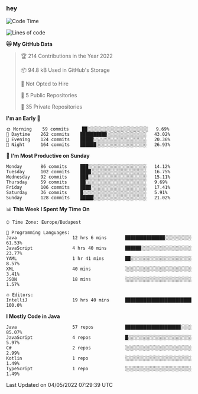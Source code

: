 ### hey

<!--START_SECTION:waka-->
![Code Time](http://img.shields.io/badge/Code%20Time-729%20hrs%2057%20mins-blue)

![Lines of code](https://img.shields.io/badge/From%20Hello%20World%20I%27ve%20Written-493%20Thousand%20lines%20of%20code-blue)

**🐱 My GitHub Data** 

> 🏆 214 Contributions in the Year 2022
 > 
> 📦 94.8 kB Used in GitHub's Storage 
 > 
> 🚫 Not Opted to Hire
 > 
> 📜 5 Public Repositories 
 > 
> 🔑 35 Private Repositories  
 > 
**I'm an Early 🐤** 

```text
🌞 Morning    59 commits     ██░░░░░░░░░░░░░░░░░░░░░░░   9.69% 
🌆 Daytime    262 commits    ██████████░░░░░░░░░░░░░░░   43.02% 
🌃 Evening    124 commits    █████░░░░░░░░░░░░░░░░░░░░   20.36% 
🌙 Night      164 commits    ██████░░░░░░░░░░░░░░░░░░░   26.93%

```
📅 **I'm Most Productive on Sunday** 

```text
Monday       86 commits     ███░░░░░░░░░░░░░░░░░░░░░░   14.12% 
Tuesday      102 commits    ████░░░░░░░░░░░░░░░░░░░░░   16.75% 
Wednesday    92 commits     ███░░░░░░░░░░░░░░░░░░░░░░   15.11% 
Thursday     59 commits     ██░░░░░░░░░░░░░░░░░░░░░░░   9.69% 
Friday       106 commits    ████░░░░░░░░░░░░░░░░░░░░░   17.41% 
Saturday     36 commits     █░░░░░░░░░░░░░░░░░░░░░░░░   5.91% 
Sunday       128 commits    █████░░░░░░░░░░░░░░░░░░░░   21.02%

```


📊 **This Week I Spent My Time On** 

```text
⌚︎ Time Zone: Europe/Budapest

💬 Programming Languages: 
Java                     12 hrs 6 mins       ███████████████░░░░░░░░░░   61.53% 
JavaScript               4 hrs 40 mins       ██████░░░░░░░░░░░░░░░░░░░   23.77% 
YAML                     1 hr 41 mins        ██░░░░░░░░░░░░░░░░░░░░░░░   8.57% 
XML                      40 mins             ░░░░░░░░░░░░░░░░░░░░░░░░░   3.41% 
JSON                     18 mins             ░░░░░░░░░░░░░░░░░░░░░░░░░   1.57%

🔥 Editors: 
IntelliJ                 19 hrs 40 mins      █████████████████████████   100.0%

```

**I Mostly Code in Java** 

```text
Java                     57 repos            █████████████████████░░░░   85.07% 
JavaScript               4 repos             █░░░░░░░░░░░░░░░░░░░░░░░░   5.97% 
C#                       2 repos             ░░░░░░░░░░░░░░░░░░░░░░░░░   2.99% 
Kotlin                   1 repo              ░░░░░░░░░░░░░░░░░░░░░░░░░   1.49% 
TypeScript               1 repo              ░░░░░░░░░░░░░░░░░░░░░░░░░   1.49%

```



 Last Updated on 04/05/2022 07:29:39 UTC
<!--END_SECTION:waka-->
